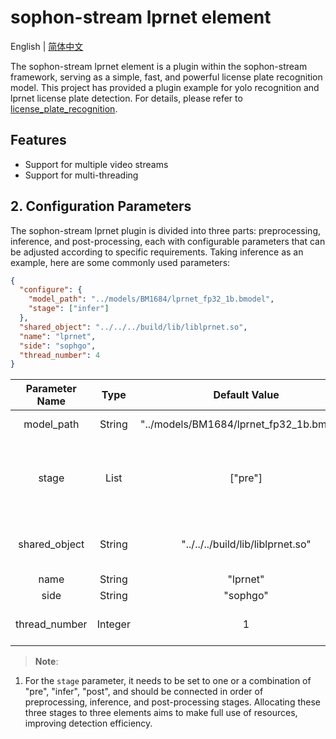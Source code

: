 # sophon-stream lprnet element

English | [简体中文](./README_EN.md)

The sophon-stream lprnet element is a plugin within the sophon-stream framework, serving as a simple, fast, and powerful license plate recognition model. This project has provided a plugin example for yolo recognition and lprnet license plate detection. For details, please refer to [license_plate_recognition](../../../samples/license_plate_recognition/README.md).

## Features

- Support for multiple video streams
- Support for multi-threading

## 2. Configuration Parameters

The sophon-stream lprnet plugin is divided into three parts: preprocessing, inference, and post-processing, each with configurable parameters that can be adjusted according to specific requirements. Taking inference as an example, here are some commonly used parameters:

```json
{
  "configure": {
    "model_path": "../models/BM1684/lprnet_fp32_1b.bmodel",
    "stage": ["infer"]
  },
  "shared_object": "../../../build/lib/liblprnet.so",
  "name": "lprnet",
  "side": "sophgo",
  "thread_number": 4
}
```

|   Parameter Name   |  Type  |                Default Value                |             Description             |
| :-----------------: | :----: | :----------------------------------------: | :---------------------------------: |
|     model_path     | String | "../models/BM1684/lprnet_fp32_1b.bmodel"   |          Path to the lprnet model          |
|        stage        |  List  |                     ["pre"]                 | Flags for the preprocessing, inference, and post-processing stages |
|   shared_object    | String |    "../../../build/lib/liblprnet.so"       |       Path to the liblprnet dynamic library      |
|        name         | String |                   "lprnet"                  |              Element name               |
|        side         | String |                   "sophgo"                  |              Device type               |
|   thread_number    | Integer|                      1                     |             Number of threads to launch              |

> **Note**:

1. For the `stage` parameter, it needs to be set to one or a combination of "pre", "infer", "post", and should be connected in order of preprocessing, inference, and post-processing stages. Allocating these three stages to three elements aims to make full use of resources, improving detection efficiency.
